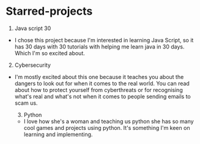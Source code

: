 # Starred-projects

1. Java script 30

- I chose this project because I'm interested in learning Java Script, so it has 30 days with 30 tutorials with helping me learn java in 30 days. Which I'm so excited about.

 2. Cybersecurity
  
- I'm mostly excited about this one because it teaches you about the dangers to look out for when it comes to the real world. You can read about how to protect yourself from cyberthreats or for recognising what's real and what's not when it comes to people sending emails to scam us.
  
   3. Python

     -  I love how she's a woman and teaching us python she has so many cool games and projects using python. It's something I'm keen on learning and implementing. 
